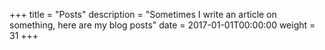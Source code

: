 +++
title = "Posts"
description = "Sometimes I write an article on something, here are my blog posts"
date = 2017-01-01T00:00:00
weight = 31
+++

